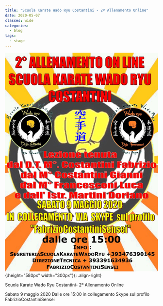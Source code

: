```yaml
---
title: "Scuola Karate Wado Ryu Costantini - 2º Allenamento Online"
date: 2020-05-07
classes: wide
categories:
  - blog
tags:
  - stage
---
```


![alt](/images/20200509/20200509.jpeg){:height="580px" width="300px"}{: .align-right}

Scuola Karate Wado Ryu Costantini- 2º Allenamento Online

Sabato 9 maggio 2020
Dalle ore 15:00 in collegamento Skype sul profilo FabrizioCostantiniSensei
